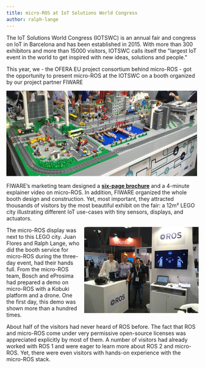 ```yaml
---
title: micro-ROS at IoT Solutions World Congress
author: ralph-lange
---
```


The IoT Solutions World Congress (IOTSWC) is an annual fair and congress on IoT in Barcelona and has been established in 2015. With more than 300 exhibitors and more than 15000 visitors, IOTSWC calls itself the "largest IoT event in the world to get inspired with new ideas, solutions and people."

This year, we - the OFERA EU project consortium behind micro-ROS - got the opportunity to present micro-ROS at the IOTSWC on a booth organized by our project partner FIWARE

<img alt="LEGO city by FIWARE" src="/img/posts/2019-10-31-micro-ROS-at-IOTSWC_photo1.jpg" width="500px" style="margin:auto;">

FIWARE’s marketing team designed a [**six-page brochure**](/download/micro-ROS_Brochure.pdf) and a 4-minute explainer video on micro-ROS. In addition, FIWARE organized the whole booth design and construction. Yet, most important, they attracted thousands of visitors by the most beautiful exhibit on the fair: a 12m² LEGO city illustrating different IoT use-cases with tiny sensors, displays, and actuators.

<img alt="micro-ROS display" src="/img/posts/2019-10-31-micro-ROS-at-IOTSWC_photo2.jpg" width="300px" style="float:right;padding-left:10px;">

The micro-ROS display was next to this LEGO city. Juan Flores and Ralph Lange, who did the booth service for micro-ROS during the three-day event, had their hands full. From the micro-ROS team, Bosch and eProsima had prepared a demo on micro-ROS with a Kobuki platform and a drone. One the first day, this demo was shown more than a hundred times.

About half of the visitors had never heard of ROS before. The fact that ROS and micro-ROS come under very permissive open-source licenses was appreciated explicitly by most of them. A number of visitors had already worked with ROS 1 and were eager to learn more about ROS 2 and micro-ROS. Yet, there were even visitors with hands-on experience with the micro-ROS stack.
